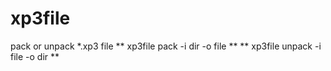 # xp3file
pack or unpack *.xp3 file
** xp3file pack -i dir -o file **
** xp3file unpack -i file -o dir **

